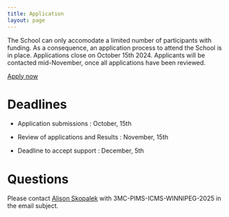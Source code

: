 ```yaml
---
title: Application
layout: page
---
```

The School can only accomodate a limited number of participants with funding. 
As a consequence, an application process to attend the School is in place.
Applications close on October 15th 2024. Applicants will be contacted mid-November, once all applications have been reviewed.

[Apply now](https://forms.gle/KVJmyU8WKthwa8sW8)

# Deadlines

* Application submissions : October, 15th

* Review of applications and Results : November, 15th

* Deadline to accept support : December, 5th

# Questions  

Please contact [Alison Skopalek](mailto:Alison.Skopalek@umanitoba.ca) with 3MC-PIMS-ICMS-WINNIPEG-2025 in the email subject.

